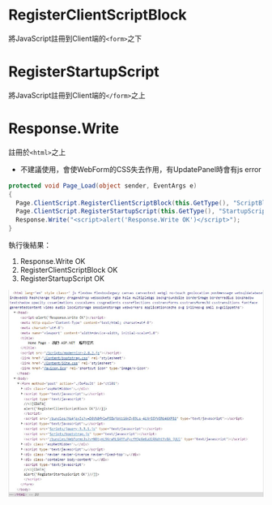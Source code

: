 # RegisterClientScriptBlock

將JavaScript註冊到Client端的`<form>`之下

# RegisterStartupScript

將JavaScript註冊到Client端的`</form>`之上

# Response.Write

註冊於`<html>`之上
 - 不建議使用，會使WebForm的CSS失去作用，有UpdatePanel時會有js error


```C#
protected void Page_Load(object sender, EventArgs e)
{
  Page.ClientScript.RegisterClientScriptBlock(this.GetType(), "ScriptBlock", "alert('RegisterClientScriptBlock OK')", true);
  Page.ClientScript.RegisterStartupScript(this.GetType(), "StartupScript", "alert('RegisterStartupScript OK')", true);
  Response.Write("<script>alert('Response.Write OK')</script>");
}
```

執行後結果：

1. Response.Write OK
2. RegisterClientScriptBlock OK
3. RegisterStartupScript OK

![Dashboard](https://github.com/YiHsuanLi0113/DailyNote/blob/master/Images/registerscript.JPG)
